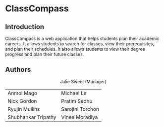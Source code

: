 
# ClassCompass

## Introduction

ClassCompass is a web application that helps students plan their academic careers. It allows students to search for classes, view their prerequisites, and plan their schedules. It also allows students to view their degree progress and plan their future classes.

## Authors

<center>

Jake Sweet (Manager)

|  |  |
|----------|----------|
| Anmol Mago | Michael Le |
| Nick Gordon | Pratim Sadhu |
| Ryujin Mullins | Sarojini Torchon |
| Shubhankar Tripathy | Vinee Moradiya |

</center>
